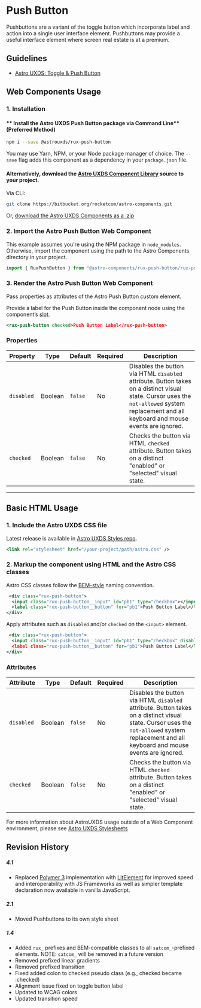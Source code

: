 # Push Button

Pushbuttons are a variant of the toggle button which incorporate label and action into a single user interface element. Pushbuttons may provide a useful interface element where screen real estate is at a premium.

## Guidelines

- [Astro UXDS: Toggle & Push Button](http://www.astrouxds.com/ui-components/toggle)

## Web Components Usage

### 1. Installation

#### ** Install the Astro UXDS Push Button package via Command Line** (Preferred Method)

```sh
npm i --save @astrouxds/rux-push-button
```

You may use Yarn, NPM, or your Node package manager of choice. The `--save` flag adds this component as a dependency in your `package.json` file.

#### **Alternatively**, download the [Astro UXDS Component Library](https://bitbucket.org/rocketcom/astro-components/src/master/) source to your project.

Via CLI:

```sh
git clone https://bitbucket.org/rocketcom/astro-components.git
```

Or, [download the Astro UXDS Components as a .zip](https://bitbucket.org/rocketcom/astro-components/get/master.zip)

### 2. Import the Astro Push Button Web Component

This example assumes you're using the NPM package in `node_modules`. Otherwise, import the component using the path to the Astro Components directory in your project.

```javascript
import { RuxPushButton } from "@astro-components/rux-push-button/rux-push-button.js";
```

### 3. Render the Astro Push Button Web Component
Pass properties as attributes of the Astro Push Button custom element.

Provide a label for the Push Button inside the component node using the component’s [slot](https://developer.mozilla.org/en-US/docs/Web/HTML/Element/slot).

```xml
<rux-push-button checked>Push Button Label</rux-push-button>
```

### Properties
| Property | Type | Default | Required | Description |
| --- | --- | --- | --- | --- |
| `disabled` | Boolean | `false` | No | Disables the button via HTML `disabled` attribute. Button takes on a distinct visual state. Cursor uses the `not-allowed` system replacement and all keyboard and mouse events are ignored. |
| `checked` | Boolean | `false` | No | Checks the button via HTML `checked` attribute. Button takes on a distinct "enabled" or "selected" visual state.  
---

## Basic HTML Usage

### 1. Include the Astro UXDS CSS file

Latest release is available in [Astro UXDS Styles repo](https://bitbucket.org/rocketcom/astro-styles/src/master/).

```xml
<link rel="stylesheet" href="/your-project/path/astro.css" />
```

### 2. Markup the component using HTML and the Astro CSS classes
Astro CSS classes follow the [BEM-style](http://getbem.com/introduction/) naming convention. 


```xml
 <div class="rux-push-button">
  <input class="rux-push-button__input" id="pb1" type="checkbox"></input>
  <label class="rux-push-button__button" for="pb1">Push Button Label</label>
</div>
```

Apply attributes such as `disabled` and/or `checked` on the `<input>` element.

```xml
 <div class="rux-push-button">
  <input class="rux-push-button__input" id="pb1" type="checkbox" disabled checked></input>
  <label class="rux-push-button__button" for="pb1">Push Button Label</label>
</div>
```

### Attributes
| Attribute | Type | Default | Required | Description |
| --- | --- | --- | --- | --- |
| `disabled` | Boolean | `false` | No | Disables the button via HTML `disabled` attribute. Button takes on a distinct visual state. Cursor uses the `not-allowed` system replacement and all keyboard and mouse events are ignored. |
| `checked`  | Boolean | `false` | No | Checks the button via HTML `checked` attribute. Button takes on a distinct "enabled" or "selected" visual state. |

For more information about AstroUXDS usage outside of a Web Component environment, please see [Astro UXDS Stylesheets](https://bitbucket.org/rocketcom/astro-styles)

## Revision History

##### **4.1**

- Replaced [Polymer 3](https://www.polymer-project.org) implementation with [LitElement](https://lit-element.polymer-project.org/) for improved speed and interoperability with JS Frameworks as well as simpler template declaration now available in vanilla JavaScript.

##### **2.1**

- Moved Pushbuttons to its own style sheet

##### **1.4**

- Added `rux_` prefixes and BEM-compatible classes to all `satcom_`-prefixed elements. NOTE: `satcom_` will be removed in a future version
- Removed prefixed linear gradients
- Removed prefixed transition
- Fixed added colon to checked pseudo class (e.g., checked became :checked)
- Alignment issue fixed on toggle button label
- Updated to WCAG colors
- Updated transition speed